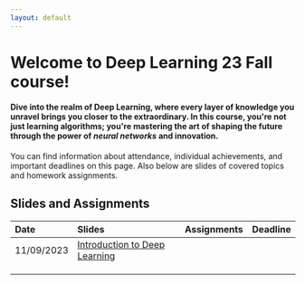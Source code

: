 ```yaml
---
layout: default
---
```


# Welcome to Deep Learning 23 Fall course!

#### **Dive into the realm of Deep Learning**, where every layer of knowledge you unravel brings you closer to the extraordinary. In this course, you're not just learning algorithms; you're **mastering the art of shaping the future** through the power of *neural networks* and innovation.

You can find information about attendance, individual achievements, and important deadlines on this page. Also below are slides of covered topics and homework assignments.

## Slides and Assignments

| Date         | Slides            | Assignments | Deadline |
|:-------------|:------------------|:------------|:------------|
|11/09/2023              | [Introduction to Deep Learning](https://docs.google.com/presentation/d/1eUC5Ox6Pc6iZkHAWUPFH_y36gUh7YusSLOkGWsNahcs/edit?usp=sharing)                   |             |
|              |                   |             |
|              |                   |             |
|              |                   |             |
